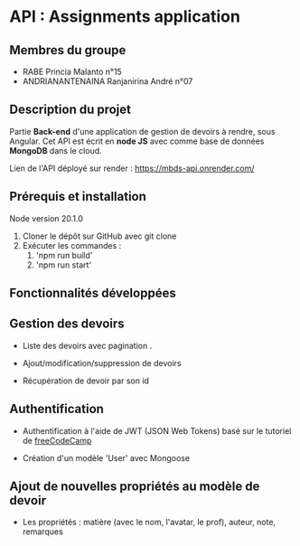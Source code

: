 # API : Assignments application 

## Membres du groupe 

- RABE Princia Malanto n°15 
- ANDRIANANTENAINA Ranjanirina André n°07

## Description du projet

Partie **Back-end** d'une application de gestion de devoirs à rendre, sous Angular. Cet API est écrit en **node JS** avec comme base de données **MongoDB** dans le cloud. 

Lien de l'API déployé sur render : https://mbds-api.onrender.com/  

## Prérequis et installation

Node version 20.1.0

1. Cloner le dépôt sur GitHub avec git clone
2. Exécuter les commandes :
    1. 'npm run build' 
    2. 'npm run start'

## Fonctionnalités développées 

## Gestion des devoirs ##

- Liste des devoirs avec pagination . 

- Ajout/modification/suppression de devoirs 

- Récupération de devoir par son id 

## Authentification ##

- Authentification à l'aide de JWT (JSON Web Tokens) basé sur le tutoriel de [freeCodeCamp](https://www.freecodecamp.org/news/securing-node-js-restful-apis-with-json-web-tokens-9f811a92bb52/)

- Création d'un modèle 'User' avec Mongoose

## Ajout de nouvelles propriétés au modèle de devoir ##

- Les propriétés : matière (avec le nom, l'avatar, le prof), auteur, note, remarques



